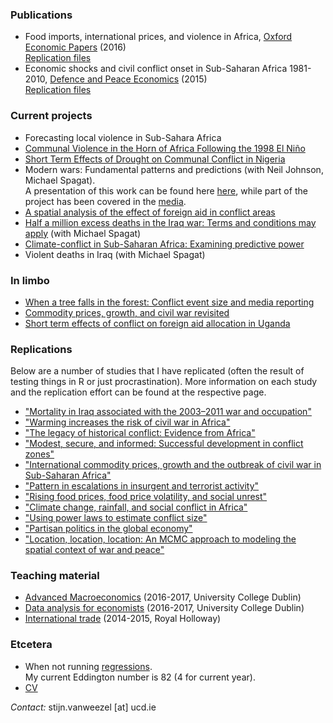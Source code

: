 ### Publications
* Food imports, international prices, and violence in Africa, [Oxford Economic Papers](http://oep.oxfordjournals.org/content/68/3/758.abstract) (2016) <br>
[Replication files](https://github.com/CommonEconomist/Publications/tree/master/OEP_2016)
* Economic shocks and civil conflict onset in Sub-Saharan Africa 1981-2010, [Defence and Peace Economics](http://www.tandfonline.com/doi/full/10.1080/10242694.2014.887489) (2015) <br>
[Replication files](https://github.com/CommonEconomist/Publications/tree/master/DPE_2015)

### Current projects
* Forecasting local violence in Sub-Sahara Africa
* [Communal Violence in the Horn of Africa Following the 1998 El Niño](https://ssrn.com/abstract=2880526) 
* [Short Term Effects of Drought on Communal Conflict in Nigeria](https://ssrn.com/abstract=2880540)
* Modern wars: Fundamental patterns and predictions (with Neil Johnson, Michael Spagat). <br> 
A presentation of this work can be found here [here](https://mikespagat.wordpress.com/2016/03/31/predicting-the-size-distribution-of-violent-events-in-war/), while part of the project has been covered in the [media](http://projects.wionews.com/terrormaths/index.html). 
* [A spatial analysis of the effect of foreign aid in conflict areas](http://ssrn.com/abstract=2450867)
* [Half a million excess deaths in the Iraq war: Terms and conditions may apply](http://papers.ssrn.com/sol3/papers.cfm?abstract_id=2664659) (with Michael Spagat)
* [Climate-conflict in Sub-Saharan Africa: Examining predictive power](http://papers.ssrn.com/sol3/papers.cfm?abstract_id=2550228)
* Violent deaths in Iraq (with Michael Spagat)

### In limbo
* [When a tree falls in the forest: Conflict event size and media reporting ](http://ssrn.com/abstract=2805949)
* [Commodity prices, growth, and civil war revisited](http://ssrn.com/abstract=2688476)
* [Short term effects of conflict on foreign aid allocation in Uganda](http://ssrn.com/abstract=2843797)

### Replications
Below are a number of studies that I have replicated (often the result of testing things in R or just procrastination). 
More information on each study and the replication effort can be found at the respective page.

* ["Mortality in Iraq associated with the 2003–2011 war and occupation"](https://github.com/CommonEconomist/Replications/tree/master/2013_Hagopian_et_al)
* ["Warming increases the risk of civil war in Africa"](https://github.com/CommonEconomist/Replications/tree/master/2009_Burke_et_al)
* ["The legacy of historical conflict: Evidence from Africa"](https://github.com/CommonEconomist/Replications/tree/master/2014_Besley_Reynal-Querol)
* ["Modest, secure, and informed: Successful development in conflict zones"](https://github.com/CommonEconomist/Replications/tree/master/2013_Berman_et_al)
* ["International commodity prices, growth and the outbreak of civil war in Sub-Saharan Africa"](https://github.com/CommonEconomist/Replications/tree/master/2010_Bruckner_Ciccone)
* ["Pattern in escalations in insurgent and terrorist activity"](https://github.com/CommonEconomist/Replications/tree/master/2011_Johnson_et_al)
* ["Rising food prices, food price volatility, and social unrest"](https://github.com/CommonEconomist/Replications/tree/master/2015_Bellemare)
* ["Climate change, rainfall, and social conflict in Africa"](https://github.com/CommonEconomist/Replications/tree/master/2012_Hendrix_Salehyan)
* ["Using power laws to estimate conflict size"](https://github.com/CommonEconomist/Replications/tree/master/2014_Friedman)
* ["Partisan politics in the global economy"](https://github.com/CommonEconomist/Replications/tree/master/1998_Garrett)
* ["Location, location, location: An MCMC approach to modeling the spatial context of war and peace"](https://github.com/CommonEconomist/Replications/tree/master/2002_Ward_Gleditsch)

### Teaching material
* [Advanced Macroeconomics](https://github.com/CommonEconomist/Teaching/tree/master/advanced_macroeconomics) (2016-2017, University College Dublin)
* [Data analysis for economists](https://github.com/CommonEconomist/Teaching/tree/master/data_analysis) (2016-2017, University College Dublin)
* [International trade](https://github.com/CommonEconomist/Teaching/tree/master/international_trade) (2014-2015, Royal Holloway)

### Etcetera
* When not running [regressions](http://veloviewer.com/athlete/2135375/).<br>
My current Eddington number is 82 (4 for current year). 
* [CV](https://www.dropbox.com/s/g9393px23pe5ius/SvW_CV.pdf?dl=0)<br>

*Contact:* stijn.vanweezel [at] ucd.ie
